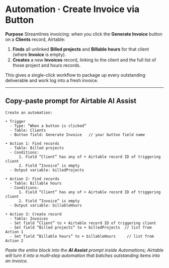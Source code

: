 # Automation · Create Invoice via Button

**Purpose**  Streamlines invoicing: when you click the **Generate Invoice** button on a **Clients** record, Airtable:

1. **Finds** all unlinked **Billed projects** and **Billable hours** for that client (where **Invoice** is empty).
2. **Creates** a new **Invoices** record, linking to the client and the full list of those project and hours records.

This gives a single-click workflow to package up every outstanding deliverable and work log into a fresh invoice.

---

## Copy‑paste prompt for Airtable AI Assist

```text
Create an automation:

• Trigger
  - Type: “When a button is clicked”
  - Table: Clients
  - Button field: Generate Invoice   // your button field name

• Action 1: Find records
  - Table: Billed projects
  - Conditions:
      1. Field “Client” has any of ➤ Airtable record ID of triggering client
      2. Field “Invoice” is empty
  - Output variable: billedProjects

• Action 2: Find records
  - Table: Billable hours
  - Conditions:
      1. Field “Client” has any of ➤ Airtable record ID of triggering client
      2. Field “Invoice” is empty
  - Output variable: billableHours

• Action 3: Create record
  - Table: Invoices
  - Set field “Client” to ➤ Airtable record ID of triggering client
  - Set field “Billed projects” to ➤ billedProjects  // list from Action 1
  - Set field “Billable hours” to ➤ billableHours     // list from Action 2
```

*Paste the entire block into the **AI Assist** prompt inside Automations; Airtable will turn it into a multi‑step automation that batches outstanding items into an invoice.*
